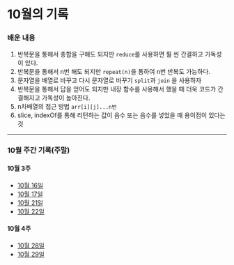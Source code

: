 # 10월의 기록

### 배운 내용

1. 반복문을 통해서 총합을 구해도 되지만 `reduce`를 사용하면 훨 씬 간결하고 가독성이 있다.
2. 반복문을 통해서 n번 해도 되지만 `repeat(n)`을 통하여 n번 반복도 가능하다.
3. 문자열을 배열로 바꾸고 다시 문자열로 바꾸기 `split`과 `join` 을 사용하자
4. 반복문을 통해서 답을 얻어도 되지만 내장 함수를 사용해서 했을 때 더욱 코드가 간결해지고 가독성이 높아진다.
5. n차배열의 접근 방법 `arr[i][j]...n번`
6. slice, indexOf를 통해 리턴하는 값이 음수 또는 음수를 넣었을 때 용이점이 있다는 것


---

### 10월 주간 기록(주말)

#### 10월 3주

- [10월 16일](https://github.com/dongggggae/Algorithm-Practice/blob/main/%ED%94%84%EB%A1%9C%EA%B7%B8%EB%9E%98%EB%A8%B8%EC%8A%A4-%EC%BD%94%EB%94%A9%ED%85%8C%EC%8A%A4%ED%8A%B8/10%EC%9B%94/10%EC%9B%943%EC%A3%BC/10%EC%9B%9416%EC%9D%BC.md)
- [10월 17일](https://github.com/dongggggae/Algorithm-Practice/blob/main/%ED%94%84%EB%A1%9C%EA%B7%B8%EB%9E%98%EB%A8%B8%EC%8A%A4-%EC%BD%94%EB%94%A9%ED%85%8C%EC%8A%A4%ED%8A%B8/10%EC%9B%94/10%EC%9B%943%EC%A3%BC/10%EC%9B%9417%EC%9D%BC.md)
- [10월 21일](https://github.com/dongggggae/Algorithm-Practice/blob/main/%ED%94%84%EB%A1%9C%EA%B7%B8%EB%9E%98%EB%A8%B8%EC%8A%A4-%EC%BD%94%EB%94%A9%ED%85%8C%EC%8A%A4%ED%8A%B8/10%EC%9B%94/10%EC%9B%943%EC%A3%BC/10%EC%9B%9421%EC%9D%BC.md)
- [10월 22일](https://github.com/dongggggae/Algorithm-Practice/blob/main/%ED%94%84%EB%A1%9C%EA%B7%B8%EB%9E%98%EB%A8%B8%EC%8A%A4-%EC%BD%94%EB%94%A9%ED%85%8C%EC%8A%A4%ED%8A%B8/10%EC%9B%94/10%EC%9B%944%EC%A3%BC/10%EC%9B%9422%EC%9D%BC.md)

#### 10월 4주

- [10월 28일](https://github.com/dongggggae/Algorithm-Practice/blob/main/%ED%94%84%EB%A1%9C%EA%B7%B8%EB%9E%98%EB%A8%B8%EC%8A%A4-%EC%BD%94%EB%94%A9%ED%85%8C%EC%8A%A4%ED%8A%B8/10%EC%9B%94/10%EC%9B%944%EC%A3%BC/10%EC%9B%9428%EC%9D%BC.md)
- [10월 29일](https://github.com/dongggggae/Algorithm-Practice/blob/main/%ED%94%84%EB%A1%9C%EA%B7%B8%EB%9E%98%EB%A8%B8%EC%8A%A4-%EC%BD%94%EB%94%A9%ED%85%8C%EC%8A%A4%ED%8A%B8/10%EC%9B%94/10%EC%9B%944%EC%A3%BC/10%EC%9B%9429%EC%9D%BC.md)
